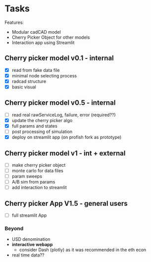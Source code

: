 # Tasks

Features:

- Modular cadCAD model
- Cherry Picker Object for other models
- Interaction app using Streamlit

## Cherry picker model v0.1 - internal

- [x] read from fake data file
- [x] minimal node selecting process
- [x] radcad structure
- [x] basic visual

## Cherry picker model v0.5 - internal

- [ ] read real rawServiceLog, failure, error (required??)
- [x] update the cherry picker algo
- [x] full params and states
- [ ] post processing of simulation
- [x] deploy on streamlit app (on profish fork as prototype)

## Cherry picker model v1 - int + external

- [ ] make cherry picker object
- [ ] monte carlo for data files
- [ ] param sweeps
- [ ] A/B sim from params
- [ ] add interaction to streamlit

## Cherry picker App V1.5 - general users

- [ ] full streamlit App

### Beyond

- USD denomination
- **interactive webapp**
  - consider Dash (plotly) as it was recommended in the eth econ
- real time data??

